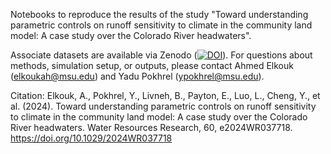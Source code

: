 Notebooks to reproduce the results of the study "Toward understanding parametric controls on runoff sensitivity to climate in the community land model: A case study over the Colorado River headwaters".

Associate datasets are available via Zenodo ([![DOI](https://zenodo.org/badge/DOI/10.5281/zenodo.14983464.svg)](https://doi.org/10.5281/zenodo.14983464)). For questions about methods, simulation setup, or outputs, please contact Ahmed Elkouk (elkoukah@msu.edu) and Yadu Pokhrel (ypokhrel@msu.edu).

Citation: Elkouk, A., Pokhrel, Y., Livneh, B., Payton, E., Luo, L., Cheng, Y., et al. (2024). Toward understanding parametric controls on runoff sensitivity to climate in the community land model: A case study over the Colorado River headwaters. Water Resources Research, 60, e2024WR037718. https://doi.org/10.1029/2024WR037718
